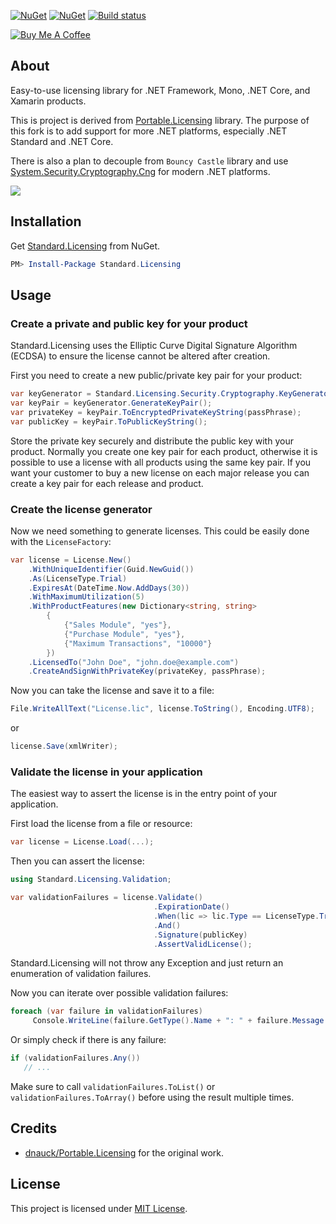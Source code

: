 [![NuGet](https://img.shields.io/nuget/v/Standard.Licensing.svg)](https://www.nuget.org/packages/Standard.Licensing/)
[![NuGet](https://img.shields.io/nuget/dt/Standard.Licensing.svg)](https://www.nuget.org/packages/Standard.Licensing/)
[![Build status](https://ci.appveyor.com/api/projects/status/8jjw5v89h83p80ax/branch/master?svg=true)](https://ci.appveyor.com/project/junian/standard-licensing/branch/master)

[![Buy Me A Coffee](https://www.buymeacoffee.com/assets/img/custom_images/orange_img.png)](https://www.buymeacoffee.com/junian)

## About

Easy-to-use licensing library for .NET Framework, Mono, .NET Core, and Xamarin products.

This is project is derived from [Portable.Licensing](https://github.com/dnauck/Portable.Licensing/) library. The purpose of this fork is to add support for more .NET platforms, especially .NET Standard and .NET Core.

There is also a plan to decouple from `Bouncy Castle` library and use [System.Security.Cryptography.Cng](https://www.nuget.org/packages/System.Security.Cryptography.Cng/) for modern .NET platforms.

![](https://1.bp.blogspot.com/-yv8fTM-7QdQ/WoghR2w1KJI/AAAAAAAAC28/0BGyFsS2nGoN9t2QnoXgMbiWVUwUipH1gCLcBGAs/s1600/standard-licensing-logo.png)

## Installation

Get [Standard.Licensing](https://www.nuget.org/packages/Standard.Licensing/) from NuGet.

```powershell
PM> Install-Package Standard.Licensing
```

## Usage

### Create a private and public key for your product

Standard.Licensing uses the Elliptic Curve Digital Signature Algorithm (ECDSA) to ensure the license cannot be altered after creation.

First you need to create a new public/private key pair for your product:

```csharp
var keyGenerator = Standard.Licensing.Security.Cryptography.KeyGenerator.Create(); 
var keyPair = keyGenerator.GenerateKeyPair(); 
var privateKey = keyPair.ToEncryptedPrivateKeyString(passPhrase);  
var publicKey = keyPair.ToPublicKeyString();
```

Store the private key securely and distribute the public key with your product.
Normally you create one key pair for each product, otherwise it is possible to use a license with all products using the same key pair.
If you want your customer to buy a new license on each major release you can create a key pair for each release and product.

### Create the license generator

Now we need something to generate licenses. This could be easily done with the `LicenseFactory`:

```csharp
var license = License.New()  
    .WithUniqueIdentifier(Guid.NewGuid())  
    .As(LicenseType.Trial)  
    .ExpiresAt(DateTime.Now.AddDays(30))  
    .WithMaximumUtilization(5)  
    .WithProductFeatures(new Dictionary<string, string>  
        {  
            {"Sales Module", "yes"},  
            {"Purchase Module", "yes"},  
            {"Maximum Transactions", "10000"}  
        })  
    .LicensedTo("John Doe", "john.doe@example.com")  
    .CreateAndSignWithPrivateKey(privateKey, passPhrase);
```

Now you can take the license and save it to a file:

```csharp
File.WriteAllText("License.lic", license.ToString(), Encoding.UTF8);
```

or

```csharp
license.Save(xmlWriter);
```

### Validate the license in your application ###

The easiest way to assert the license is in the entry point of your application.

First load the license from a file or resource:

```csharp
var license = License.Load(...);
```

Then you can assert the license:

```csharp
using Standard.Licensing.Validation;

var validationFailures = license.Validate()  
                                .ExpirationDate()  
                                .When(lic => lic.Type == LicenseType.Trial)  
                                .And()  
                                .Signature(publicKey)  
                                .AssertValidLicense();
```

Standard.Licensing will not throw any Exception and just return an enumeration of validation failures.

Now you can iterate over possible validation failures:

```csharp
foreach (var failure in validationFailures)
     Console.WriteLine(failure.GetType().Name + ": " + failure.Message + " - " + failure.HowToResolve);
```

Or simply check if there is any failure:

```csharp
if (validationFailures.Any())
   // ...
```

Make sure to call `validationFailures.ToList()` or `validationFailures.ToArray()` before using the result multiple times.

## Credits

- [dnauck/Portable.Licensing](https://github.com/dnauck/Portable.Licensing/) for the original work.

## License

This project is licensed under [MIT License](https://github.com/junian/Standard.Licensing/blob/master/LICENSE).
